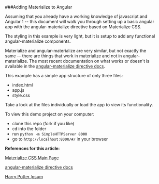 ###Adding Materialize to Angular

Assuming that you already have a working knowledge of javascript and Angular 1 -- this document will walk you through setting up a basic angular app with the angular-materialize directive based on Materialize CSS.

The styling in this example is very light, but it is setup to add any functional angular-materialize components.

Materialize and angular-materialize are very similar, but not exactly the same -- there are things that work in materialize and not in angular-materialize. The most recent documentation on what works or doesn't is available in the [angular-materialize directive docs](http://krescruz.github.io/angular-materialize/#!).

This example has a simple app structure of only three files:
* index.html
* app.js
* style.css

Take a look at the files individually or load the app to view its functionality.

To view this demo project on your computer:
* clone this repo (fork if you like)
* cd into the folder
* run `python -m SimpleHTTPServer 8000`
* go to `http://localhost:8000/#/` in your browser


**References for this article:**

[Materialize CSS Main Page](http://materializecss.com/)

[angular-materialize directive docs](http://krescruz.github.io/angular-materialize/)

[Harry Potter Ipsum](http://www.christinachern.com/hpipsum/)
